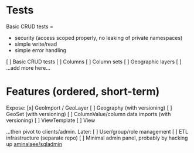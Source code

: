 # Tests
Basic CRUD tests =
 * security (access scoped properly, no leaking of private namespaces)
 * simple write/read
 * simple error handling

[ ] Basic CRUD tests
    [ ] Columns
    [ ] Column sets
    [ ] Geographic layers
    [ ] ...add more here...

# Features (ordered, short-term)
Expose:
[x] GeoImport / GeoLayer
[ ] Geography (with versioning)
[ ] GeoSet (with versioning)
[ ] ColumnValue/column data imports (with versioning)
[ ] ViewTemplate
[ ] View

...then pivot to clients/admin. Later:
[ ] User/group/role management
[ ] ETL infrastructure (separate repo)
[ ] Minimal admin panel, probably by hacking up [aminalaee/sqladmin](https://github.com/aminalaee/sqladmin)
